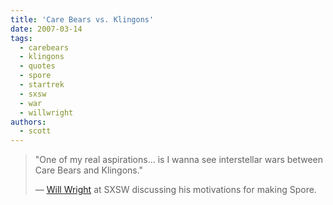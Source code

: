 ```yaml
---
title: 'Care Bears vs. Klingons'
date: 2007-03-14
tags:
  - carebears
  - klingons
  - quotes
  - spore
  - startrek
  - sxsw
  - war
  - willwright
authors:
  - scott
---
```


> "One of my real aspirations... is I wanna see interstellar wars between Care Bears and Klingons."
>
> — [Will Wright](http://kotaku.com/gaming/willwright/will-wrights-sxsw-keynote-243974.php) at SXSW discussing his motivations for making Spore.
